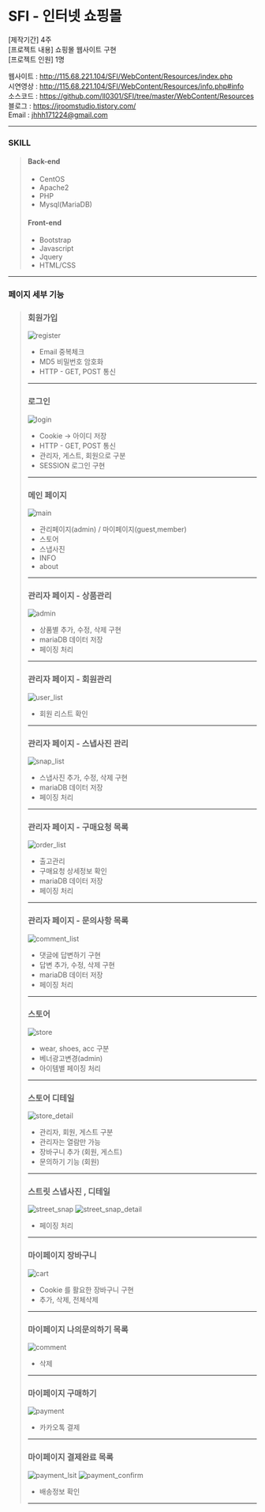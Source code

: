 # SFI - 인터넷 쇼핑몰 

[제작기간] 4주     
[프로젝트 내용] 쇼핑몰 웹사이트 구현    
[프로젝트 인원] 1명    

웹사이트 : <http://115.68.221.104/SFI/WebContent/Resources/index.php>    
시연영상 : <http://115.68.221.104/SFI/WebContent/Resources/info.php#info>    
소스코드 : <https://github.com/ll0301/SFI/tree/master/WebContent/Resources>    
블로그 : <https://jroomstudio.tistory.com/>    
Email : <jhhh171224@gmail.com>    
* * *
### SKILL
  > #### Back-end
  >  * CentOS
  >  * Apache2  
  >  * PHP  
  >  * Mysql(MariaDB)
  > #### Front-end    
  >  * Bootstrap  
  >  * Javascript  
  >  * Jquery
  >  * HTML/CSS
* * *
### 페이지 세부 기능 
  > ### 회원가입 
  > ![register](./Image/register.JPG)
  > * Email 중복체크    
  > * MD5 비밀번호 암호화    
  > * HTTP - GET, POST 통신    
  > * * *
  > ### 로그인 
  > ![login](./Image/login.JPG)
  > * Cookie -> 아이디 저장
  > * HTTP - GET, POST 통신
  > * 관리자, 게스트, 회원으로 구분 
  > * SESSION 로그인 구현 
  > * * *
  > ### 메인 페이지
  > ![main](./Image/main.JPG)
  > * 관리페이지(admin) / 마이페이지(guest,member)    
  > * 스토어    
  > * 스냅사진    
  > * INFO      
  > * about    
  > * * * 
  > ### 관리자 페이지 - 상품관리 
  > ![admin](./Image/admin_page.JPG)
  > * 상품별 추가, 수정, 삭제 구현    
  > * mariaDB 데이터 저장    
  > * 페이징 처리    
  > * * *
  > ### 관리자 페이지 - 회원관리
  > ![user_list](./Image/admin_user_list.JPG)
  > * 회원 리스트 확인    
  > * * *
  > ### 관리자 페이지 - 스냅사진 관리
  > ![snap_list](./Image/admin_snap_list.JPG)
  > * 스냅사진 추가, 수정, 삭제 구현    
  > * mariaDB 데이터 저장    
  > * 페이징 처리    
  > * * *
  > ### 관리자 페이지 - 구매요청 목록 
  > ![order_list](./Image/admin_order_list.JPG)
  > * 출고관리    
  > * 구매요청 상세정보 확인    
  > * mariaDB 데이터 저장    
  > * 페이징 처리 
  > * * *
  > ### 관리자 페이지 - 문의사항 목록 
  > ![comment_list](./Image/admin_comment_list.JPG)
  > * 댓글에 답변하기 구현 
  > * 답변 추가, 수정, 삭제 구현 
  > * mariaDB 데이터 저장    
  > * 페이징 처리 
  > * * *
  > ### 스토어 
  > ![store](./Image/store.JPG)
  > * wear, shoes, acc 구분    
  > * 베너광고변경(admin)    
  > * 아이템별 페이징 처리    
  > * * *
  > ### 스토어 디테일 
  > ![store_detail](./Image/store_detail.JPG)
  > * 관리자, 회원, 게스트 구분 
  > * 관리자는 열람만 가능 
  > * 장바구니 추가 (회원, 게스트)
  > * 문의하기 기능 (회원)
  > * * *
  > ### 스트릿 스냅사진 , 디테일 
  > ![street_snap](./Image/street_snap.JPG)
  > ![street_snap_detail](./Image/street_snap_detail.JPG)
  > * 페이징 처리 
  > * * *
  > ### 마이페이지 장바구니
  > ![cart](./Image/cart.JPG)
  > * Cookie 를 활요한 장바구니 구현    
  > * 추가, 삭제, 전체삭제    
  > * * *
  > ### 마이페이지 나의문의하기 목록 
  > ![comment](./Image/comment.JPG)  
  > * 삭제 
  > * * *
  > ### 마이페이지 구매하기
  > ![payment](./Image/payment.JPG) 
  > * 카카오톡 결제 
  > * * *
  > ### 마이페이지 결제완료 목록
  > ![payment_lsit](./Image/payment_list.JPG)
  > ![payment_confirm](./Image/payment_confirm.JPG)
  > * 배송정보 확인
  > * * *
